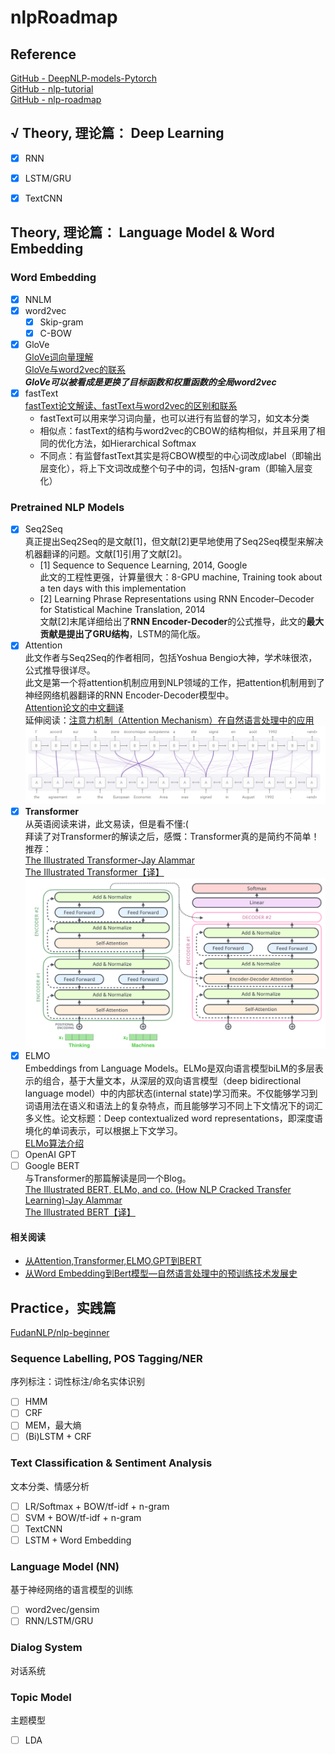 # nlpRoadmap

## Reference
[GitHub - DeepNLP-models-Pytorch](https://github.com/huankiki/DeepNLP-models-Pytorch)  
[GitHub - nlp-tutorial](https://github.com/huankiki/nlp-tutorial)  
[GitHub - nlp-roadmap](https://github.com/HaveTwoBrush/nlp-roadmap)  


## √ Theory, 理论篇： Deep Learning
- [x] RNN
- [x] LSTM/GRU
- [x] TextCNN


## Theory, 理论篇： Language Model & Word Embedding
### Word Embedding
- [x] NNLM
- [x] word2vec
  - [x] Skip-gram
  - [x] C-BOW
- [x] GloVe  
[GloVe词向量理解](https://www.jianshu.com/p/5bbb55c35961)  
[GloVe与word2vec的联系](https://ranmaosong.github.io/2018/11/21/nlp-glove/)  
***GloVe可以被看成是更换了目标函数和权重函数的全局word2vec***  
- [x] fastText  
[fastText论文解读、fastText与word2vec的区别和联系](https://blog.csdn.net/u011239443/article/details/80076720)  
  - fastText可以用来学习词向量，也可以进行有监督的学习，如文本分类
  - 相似点：fastText的结构与word2vec的CBOW的结构相似，并且采用了相同的优化方法，如Hierarchical Softmax
  - 不同点：有监督fastText其实是将CBOW模型的中心词改成label（即输出层变化），将上下文词改成整个句子中的词，包括N-gram（即输入层变化）
  
### Pretrained NLP Models
- [x] Seq2Seq  
真正提出Seq2Seq的是文献[1]，但文献[2]更早地使用了Seq2Seq模型来解决机器翻译的问题。文献[1]引用了文献[2]。
  - [1] Sequence to Sequence Learning, 2014, Google  
 此文的工程性更强，计算量很大：8-GPU machine, Training took about a ten days with this implementation
  - [2] Learning Phrase Representations using RNN Encoder–Decoder for Statistical Machine Translation, 2014  
  文献[2]末尾详细给出了**RNN Encoder-Decoder**的公式推导，此文的**最大贡献是提出了GRU结构**，LSTM的简化版。
- [x] Attention  
此文作者与Seq2Seq的作者相同，包括Yoshua Bengio大神，学术味很浓，公式推导很详尽。  
此文是第一个将attention机制应用到NLP领域的工作，把attention机制用到了神经网络机器翻译的RNN Encoder-Decoder模型中。  
[Attention论文的中文翻译](https://blog.csdn.net/qq_20135597/article/details/83758013)  
延伸阅读：[注意力机制（Attention Mechanism）在自然语言处理中的应用](https://www.cnblogs.com/robert-dlut/p/5952032.html)  
![](./graph/attention_example.png)  
- [x] **Transformer**  
从英语阅读来讲，此文易读，但是看不懂:(  
拜读了对Transformer的解读之后，感慨：Transformer真的是简约不简单！ 推荐：  
[The Illustrated Transformer-Jay Alammar](https://jalammar.github.io/illustrated-transformer/)  
[The Illustrated Transformer【译】](https://blog.csdn.net/yujianmin1990/article/details/85221271)  
![](./graph/transformer_structure.png)  
- [x] ELMO  
Embeddings from Language Models。ELMo是双向语言模型biLM的多层表示的组合，基于大量文本，从深层的双向语言模型（deep bidirectional language model）中的内部状态(internal state)学习而来。不仅能够学习到词语用法在语义和语法上的复杂特点，而且能够学习不同上下文情况下的词汇多义性。论文标题：Deep contextualized word representations，即深度语境化的单词表示，可以根据上下文学习。  
[ELMo算法介绍](https://blog.csdn.net/triplemeng/article/details/82380202)
- [ ] OpenAI GPT
- [ ] Google BERT  
与Transformer的那篇解读是同一个Blog。  
[The Illustrated BERT, ELMo, and co. (How NLP Cracked Transfer Learning)-Jay Alammar](https://jalammar.github.io/illustrated-bert/)  
[The Illustrated BERT【译】](https://blog.csdn.net/qq_41664845/article/details/84787969)  

#### 相关阅读
- [从Attention,Transformer,ELMO,GPT到BERT](http://www.bdpt.net/cn/2019/01/22/%E6%B7%B1%E5%BA%A6%E5%AD%A6%E4%B9%A0%EF%BC%9A%E5%89%8D%E6%B2%BF%E6%8A%80%E6%9C%AF-%E4%BB%8Eattentiontransformerelmogpt%E5%88%B0bert/)  
- [从Word Embedding到Bert模型—自然语言处理中的预训练技术发展史](https://zhuanlan.zhihu.com/p/49271699)


## Practice，实践篇
[FudanNLP/nlp-beginner](https://github.com/FudanNLP/nlp-beginner)

### Sequence Labelling, POS Tagging/NER
序列标注：词性标注/命名实体识别
- [ ] HMM
- [ ] CRF
- [ ] MEM，最大熵
- [ ] (Bi)LSTM + CRF

### Text Classification & Sentiment Analysis
文本分类、情感分析
- [ ] LR/Softmax + BOW/tf-idf + n-gram
- [ ] SVM + BOW/tf-idf + n-gram
- [ ] TextCNN
- [ ] LSTM + Word Embedding

### Language Model (NN)
基于神经网络的语言模型的训练
- [ ] word2vec/gensim
- [ ] RNN/LSTM/GRU

### Dialog System
对话系统

### Topic Model
主题模型
- [ ] LDA


